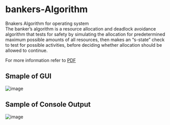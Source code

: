 # bankers-Algorithm
Bnakers Algorithm for operating system<br>
The banker’s algorithm is a resource allocation and deadlock avoidance algorithm that tests for safety by simulating the allocation for predetermined maximum possible amounts of all resources, then makes an “s-state” check to test for possible activities, before deciding whether allocation should be allowed to continue.

For more information refer to [PDF](https://github.com/ArchismanKarmakar/Banker-s-algorithm-cli-gui/blob/cb29581756fa97d561249dd86f254f3d495526e7/OS.pdf)

## Smaple of GUI 
![image](https://user-images.githubusercontent.com/42156372/163713437-a5fa0c18-f475-4969-9f4d-b7ee15b1d4f9.png)

## Sample of Console Output
![image](https://user-images.githubusercontent.com/42156372/163713470-3d76ed6f-22dc-4c28-9586-6d17fd06fa8d.png)



